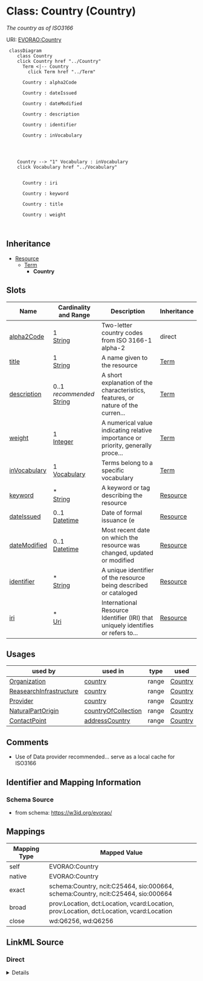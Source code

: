 

# Class: Country (Country) 


_The country as of ISO3166_





URI: [EVORAO:Country](https://w3id.org/evorao/Country)






```mermaid
 classDiagram
    class Country
    click Country href "../Country"
      Term <|-- Country
        click Term href "../Term"
      
      Country : alpha2Code
        
      Country : dateIssued
        
      Country : dateModified
        
      Country : description
        
      Country : identifier
        
      Country : inVocabulary
        
          
    
    
    Country --> "1" Vocabulary : inVocabulary
    click Vocabulary href "../Vocabulary"

        
      Country : iri
        
      Country : keyword
        
      Country : title
        
      Country : weight
        
      
```





## Inheritance
* [Resource](Resource.md)
    * [Term](Term.md)
        * **Country**



## Slots

| Name | Cardinality and Range | Description | Inheritance |
| ---  | --- | --- | --- |
| [alpha2Code](alpha2Code.md) | 1 <br/> [String](String.md) | Two-letter country codes from ISO 3166-1 alpha-2 | direct |
| [title](title.md) | 1 <br/> [String](String.md) | A name given to the resource | [Term](Term.md) |
| [description](description.md) | 0..1 _recommended_ <br/> [String](String.md) | A short explanation of the characteristics, features, or nature of the curren... | [Term](Term.md) |
| [weight](weight.md) | 1 <br/> [Integer](Integer.md) | A numerical value indicating relative importance or priority, generally proce... | [Term](Term.md) |
| [inVocabulary](inVocabulary.md) | 1 <br/> [Vocabulary](Vocabulary.md) | Terms belong to a specific vocabulary | [Term](Term.md) |
| [keyword](keyword.md) | * <br/> [String](String.md) | A keyword or tag describing the resource | [Resource](Resource.md) |
| [dateIssued](dateIssued.md) | 0..1 <br/> [Datetime](Datetime.md) | Date of formal issuance (e | [Resource](Resource.md) |
| [dateModified](dateModified.md) | 0..1 <br/> [Datetime](Datetime.md) | Most recent date on which the resource was changed, updated or modified | [Resource](Resource.md) |
| [identifier](identifier.md) | * <br/> [String](String.md) | A unique identifier of the resource being described or cataloged | [Resource](Resource.md) |
| [iri](iri.md) | * <br/> [Uri](Uri.md) | International Resource Identifier (IRI) that uniquely identifies or refers to... | [Resource](Resource.md) |





## Usages

| used by | used in | type | used |
| ---  | --- | --- | --- |
| [Organization](Organization.md) | [country](country.md) | range | [Country](Country.md) |
| [ReasearchInfrastructure](ReasearchInfrastructure.md) | [country](country.md) | range | [Country](Country.md) |
| [Provider](Provider.md) | [country](country.md) | range | [Country](Country.md) |
| [NaturalPartOrigin](NaturalPartOrigin.md) | [countryOfCollection](countryOfCollection.md) | range | [Country](Country.md) |
| [ContactPoint](ContactPoint.md) | [addressCountry](addressCountry.md) | range | [Country](Country.md) |






## Comments

* Use of Data provider recommended... serve as a local cache for ISO3166

## Identifier and Mapping Information







### Schema Source


* from schema: https://w3id.org/evorao/




## Mappings

| Mapping Type | Mapped Value |
| ---  | ---  |
| self | EVORAO:Country |
| native | EVORAO:Country |
| exact | schema:Country, ncit:C25464, sio:000664, schema:Country, ncit:C25464, sio:000664 |
| broad | prov:Location, dct:Location, vcard:Location, prov:Location, dct:Location, vcard:Location |
| close | wd:Q6256, wd:Q6256 |







## LinkML Source

<!-- TODO: investigate https://stackoverflow.com/questions/37606292/how-to-create-tabbed-code-blocks-in-mkdocs-or-sphinx -->

### Direct

<details>
```yaml
name: Country
description: The country as of ISO3166
title: Country
comments:
- Use of Data provider recommended... serve as a local cache for ISO3166
from_schema: https://w3id.org/evorao/
exact_mappings:
- schema:Country
- ncit:C25464
- sio:000664
- schema:Country
- ncit:C25464
- sio:000664
close_mappings:
- wd:Q6256
- wd:Q6256
broad_mappings:
- prov:Location
- dct:Location
- vcard:Location
- prov:Location
- dct:Location
- vcard:Location
is_a: Term
slots:
- alpha2Code
slot_usage:
  alpha2Code:
    name: alpha2Code
    description: Two-letter country codes from ISO 3166-1 alpha-2
    title: alpha 2 code
    exact_mappings:
    - geo:000000023
    close_mappings:
    - schema:addressCountry
    related_mappings:
    - obib:0000620
    - ncit:C54641
    domain_of:
    - Country
    range: string
    required: true
    multivalued: false

```
</details>

### Induced

<details>
```yaml
name: Country
description: The country as of ISO3166
title: Country
comments:
- Use of Data provider recommended... serve as a local cache for ISO3166
from_schema: https://w3id.org/evorao/
exact_mappings:
- schema:Country
- ncit:C25464
- sio:000664
- schema:Country
- ncit:C25464
- sio:000664
close_mappings:
- wd:Q6256
- wd:Q6256
broad_mappings:
- prov:Location
- dct:Location
- vcard:Location
- prov:Location
- dct:Location
- vcard:Location
is_a: Term
slot_usage:
  alpha2Code:
    name: alpha2Code
    description: Two-letter country codes from ISO 3166-1 alpha-2
    title: alpha 2 code
    exact_mappings:
    - geo:000000023
    close_mappings:
    - schema:addressCountry
    related_mappings:
    - obib:0000620
    - ncit:C54641
    domain_of:
    - Country
    range: string
    required: true
    multivalued: false
attributes:
  alpha2Code:
    name: alpha2Code
    description: Two-letter country codes from ISO 3166-1 alpha-2
    title: alpha 2 code
    from_schema: https://w3id.org/evorao/
    exact_mappings:
    - geo:000000023
    close_mappings:
    - schema:addressCountry
    related_mappings:
    - obib:0000620
    - ncit:C54641
    rank: 1000
    alias: alpha2Code
    owner: Country
    domain_of:
    - Country
    range: string
    required: true
    multivalued: false
  title:
    name: title
    description: A name given to the resource
    title: title
    comments:
    - 'The title of the item should be as short and descriptive as possible. E.g.
      for virus products it should basically be based on the following Pattern: ''Virus
      name'', ''virus host type'', ''collection year'', ''country of collection''
      ex ''suspected epidemiological origin'', ''genotype'', ''strain'', ''variant
      name or specific feature'
    from_schema: https://w3id.org/evorao/
    exact_mappings:
    - schema:name
    - rdfs:label
    rank: 1000
    slot_uri: dct:title
    alias: title
    owner: Country
    domain_of:
    - Term
    - Dataset
    - DataService
    - Publication
    - License
    - Certification
    range: string
    required: true
    multivalued: false
  description:
    name: description
    description: A short explanation of the characteristics, features, or nature of
      the current item
    title: description
    comments:
    - Describe this item in few lines. This description will serve as a summary to
      present the resource.
    from_schema: https://w3id.org/evorao/
    exact_mappings:
    - schema:description
    close_mappings:
    - schema:description
    rank: 1000
    slot_uri: dct:description
    alias: description
    owner: Country
    domain_of:
    - Term
    - Dataset
    - DataService
    - PersonOrOrganization
    - File
    - ContactPoint
    - License
    - Certification
    range: string
    required: false
    recommended: true
    multivalued: false
  weight:
    name: weight
    description: A numerical value indicating relative importance or priority, generally
      processed in ascending order. This weight helps prioritize content when organizing
      or processing data. Its value can be negative, with a default set to 0
    title: weight
    comments:
    - The lowest weighted Data providers are triggered first, this may be usefull
      to populate at first entities that are referenced by others (e.g. Version ahead
      of Rank ahead of Taxon)
    from_schema: https://w3id.org/evorao/
    close_mappings:
    - adms:status
    rank: 1000
    ifabsent: int(0)
    alias: weight
    owner: Country
    domain_of:
    - Term
    - DataProvider
    range: integer
    required: true
    multivalued: false
  inVocabulary:
    name: inVocabulary
    description: Terms belong to a specific vocabulary
    title: in Vocabulary
    from_schema: https://w3id.org/evorao/
    close_mappings:
    - wdp:P972
    related_mappings:
    - dct:isReferencedBy
    broad_mappings:
    - dct:isPartOf
    rank: 1000
    alias: inVocabulary
    owner: Country
    domain_of:
    - Term
    range: Vocabulary
    required: true
    multivalued: false
  keyword:
    name: keyword
    description: A keyword or tag describing the resource
    title: keyword
    from_schema: https://w3id.org/evorao/
    rank: 1000
    slot_uri: dcat:keyword
    alias: keyword
    owner: Country
    domain_of:
    - Resource
    range: string
    required: false
    multivalued: true
  dateIssued:
    name: dateIssued
    description: Date of formal issuance (e.g., publication) of the resource
    title: date issued
    comments:
    - encoded using the relevant ISO 8601 Date and Time compliant string [DATETIME]
    from_schema: https://w3id.org/evorao/
    exact_mappings:
    - sepio:0000051
    close_mappings:
    - schema:datePublished
    - schema:dateCreated
    rank: 1000
    slot_uri: dct:issued
    alias: dateIssued
    owner: Country
    domain_of:
    - Resource
    range: datetime
    required: false
    multivalued: false
  dateModified:
    name: dateModified
    description: Most recent date on which the resource was changed, updated or modified
    title: date modified
    comments:
    - encoded using the relevant ISO 8601 Date and Time compliant string [DATETIME]
    from_schema: https://w3id.org/evorao/
    exact_mappings:
    - sepio:0000036
    close_mappings:
    - schema:dateModified
    rank: 1000
    slot_uri: dct:modified
    alias: dateModified
    owner: Country
    domain_of:
    - Resource
    range: datetime
    required: false
    multivalued: false
  identifier:
    name: identifier
    description: A unique identifier of the resource being described or cataloged
    title: identifier
    comments:
    - The identifier is a text string which is assigned to the resource to provide
      an unambiguous reference within a particular context. Persistent identifiers
      should be provided as HTTP URIs
    from_schema: https://w3id.org/evorao/
    exact_mappings:
    - schema:identifier
    rank: 1000
    slot_uri: dct:identifier
    alias: identifier
    owner: Country
    domain_of:
    - Resource
    range: string
    required: false
    multivalued: true
  iri:
    name: iri
    description: International Resource Identifier (IRI) that uniquely identifies
      or refers to the resource. IRIs include URIs, and URIs include URLs
    title: IRI
    comments:
    - An IRI is a global identifier standardized by IETF RFC 3987. It may or may not
      be resolvable on the web. IRIs include URIs, and URIs include URLs
    from_schema: https://w3id.org/evorao/
    close_mappings:
    - biolink:iri
    related_mappings:
    - mi:url
    narrow_mappings:
    - schema:url
    rank: 1000
    is_a: identifier
    alias: iri
    owner: Country
    domain_of:
    - Resource
    range: uri
    required: false
    multivalued: true

```
</details>